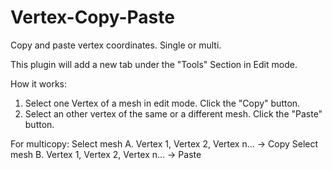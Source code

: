 # Vertex-Copy-Paste
Copy and paste vertex coordinates. Single or multi.

This plugin will add a new tab under the "Tools" Section in Edit mode.

How it works:
1. Select one Vertex of a mesh in edit mode. Click the "Copy" button.
2. Select an other vertex of the same or a different mesh. Click the "Paste" button.

For multicopy: 
Select mesh A. Vertex 1, Vertex 2, Vertex n... -> Copy 
Select mesh B. Vertex 1, Vertex 2, Vertex n... -> Paste
